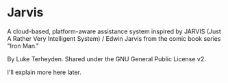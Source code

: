 # Jarvis
A cloud-based, platform-aware assistance system inspired by JARVIS (Just A Rather Very Intelligent System) / Edwin Jarvis from the comic book series "Iron Man."

By Luke Terheyden. Shared under the GNU General Public License v2.

I'll explain more here later.
